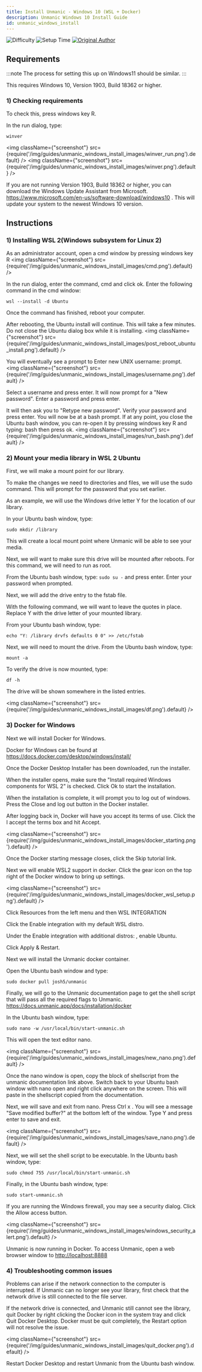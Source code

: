 ```yaml
---
title: Install Unmanic - Windows 10 (WSL + Docker)
description: Unmanic Windows 10 Install Guide
id: unmanic_windows_install
---
```


![Difficulty](https://img.shields.io/badge/Difficulty-moderate-orange?style=flat)
![Setup Time](https://img.shields.io/badge/Setup%20Time-30%20minutes-orange?style=flat)
[![Original Author](https://img.shields.io/badge/Original%20Author-austinsr1-lightgrey?style=flat?style=plastic&logo=github)](https://github.com/austinsr1)


## Requirements

:::note
The process for setting this up on Windows11 should be similar.
:::

This requires Windows 10, Version 1903, Build 18362 or higher.

### 1) Checking requirements

To check this, press windows key R.

In the run dialog, type:
```
winver
```
<img className={"screenshot"} src={require('/img/guides/unmanic_windows_install_images/winver_run.png').default} />
<img className={"screenshot"} src={require('/img/guides/unmanic_windows_install_images/winver.png').default} />


If you are not running Version 1903, Build 18362 or higher, you can
download the Windows Update Assistant from Microsoft.
<https://www.microsoft.com/en-us/software-download/windows10> . This
will update your system to the newest Windows 10 version.

## Instructions

### 1) Installing WSL 2(Windows subsystem for Linux 2)

As an administrator account, open a cmd window by pressing windows key R
<img className={"screenshot"} src={require('/img/guides/unmanic_windows_install_images/cmd.png').default} />

In the run dialog, enter the command, cmd and click ok. Enter the
following command in the cmd window:
```
wsl --install -d Ubuntu
```
Once the command has finished, reboot your computer. 

After rebooting, the Ubuntu install will continue. This will take a few
minutes. Do not close the Ubuntu dialog box while it is installing.
<img className={"screenshot"} src={require('/img/guides/unmanic_windows_install_images/post_reboot_ubuntu_install.png').default} />

You will eventually see a prompt to Enter new UNIX username: prompt.
<img className={"screenshot"} src={require('/img/guides/unmanic_windows_install_images/username.png').default} />

Select a username and press enter. It will now prompt for a "New
password". Enter a password and press enter. 

It will then ask you to "Retype new password". Verify your password and press enter. 
You will now be at a bash prompt. If at any point, you close the Ubuntu bash window, 
you can re-open it by pressing windows key R and typing: bash then press ok.
<img className={"screenshot"} src={require('/img/guides/unmanic_windows_install_images/run_bash.png').default} />

### 2) Mount your media library in WSL 2 Ubuntu

First, we will make a mount point for our library.

To make the changes we need to directories and files, we will use the
sudo command. This will prompt for the password that you set earlier.

As an example, we will use the Windows drive letter Y for the location
of our library.

In your Ubuntu bash window, type: 
```
sudo mkdir /library
``` 
This will create a local mount point where Unmanic will be able to see your media.

Next, we will want to make sure this drive will be mounted after
reboots. For this command, we will need to run as root.

From the Ubuntu bash window, type: `sudo su -` and press enter. Enter your
password when prompted.

Next, we will add the drive entry to the fstab file.

With the following command, we will want to leave the quotes in place.
Replace Y with the drive letter of your mounted library.

From your Ubuntu bash window, type: 
```
echo "Y: /library drvfs defaults 0 0" >> /etc/fstab
```

Next, we will need to mount the drive. From the Ubuntu bash window, type: 
```
mount -a
```

To verify the drive is now mounted, type:
```
df -h
```

The drive will be shown somewhere in the listed entries.

<img className={"screenshot"} src={require('/img/guides/unmanic_windows_install_images/df.png').default} />

### 3) Docker for Windows

Next we will install Docker for Windows.

Docker for Windows can be found at
<https://docs.docker.com/desktop/windows/install/>

Once the Docker Desktop Installer has been downloaded, run the
installer.

When the installer opens, make sure the "Install required Windows
components for WSL 2" is checked. Click Ok to start the installation.

When the installation is complete, it will prompt you to log out of
windows. Press the Close and log out button in the Docker installer.

After logging back in, Docker will have you accept its terms of use.
Click the I accept the terms box and hit Accept.

<img className={"screenshot"} src={require('/img/guides/unmanic_windows_install_images/docker_starting.png').default} />

Once the Docker starting message closes, click the Skip tutorial link.

Next we will enable WSL2 support in docker. Click the gear icon on the
top right of the Docker window to bring up settings.

<img className={"screenshot"} src={require('/img/guides/unmanic_windows_install_images/docker_wsl_setup.png').default} />

Click Resources from the left menu and then WSL INTEGRATION

Click the Enable integration with my default WSL distro.

Under the Enable integration with additional distros: , enable Ubuntu.

Click Apply & Restart.

Next we will install the Unmanic docker container.

Open the Ubuntu bash window and type:
```
sudo docker pull josh5/unmanic
```

Finally, we will go to the Unmanic documentation page to get the shell
script that will pass all the required flags to Unmanic.
<https://docs.unmanic.app/docs/installation/docker>

In the Ubuntu bash window, type:
```
sudo nano -w /usr/local/bin/start-unmanic.sh
```
This will open the text editor nano.

<img className={"screenshot"} src={require('/img/guides/unmanic_windows_install_images/new_nano.png').default} />

Once the nano window is open, copy the block of shellscript from the
unmanic documentation link above. Switch back to your Ubuntu bash window
with nano open and right click anywhere on the screen. This will paste
in the shellscript copied from the documentation.

Next, we will save and exit from nano. Press Ctrl x . You will see a
message "Save modified buffer?" at the bottom left of the window. Type Y
and press enter to save and exit.

<img className={"screenshot"} src={require('/img/guides/unmanic_windows_install_images/save_nano.png').default} />

Next, we will set the shell script to be executable. In the Ubuntu bash
window, type: 
```
sudo chmod 755 /usr/local/bin/start-unmanic.sh
```

Finally, in the Ubuntu bash window, type: 
```
sudo start-unmanic.sh
```

If you are running the Windows firewall, you may see a security dialog.
Click the Allow access button.

<img className={"screenshot"} src={require('/img/guides/unmanic_windows_install_images/windows_security_alert.png').default} />

Unmanic is now running in Docker. To access Unmanic, open a web browser
window to <http://localhost:8888>

### 4) Troubleshooting common issues

Problems can arise if the network connection to the computer is
interrupted. If Unmanic can no longer see your library, first check that
the network drive is still connected to the file server.

If the network drive is connected, and Unmanic still cannot see the
library, quit Docker by right clicking the Docker icon in the system
tray and click Quit Docker Desktop. Docker must be quit completely, the
Restart option will not resolve the issue.

<img className={"screenshot"} src={require('/img/guides/unmanic_windows_install_images/quit_docker.png').default} />

Restart Docker Desktop and restart Unmanic from the Ubuntu bash window.
